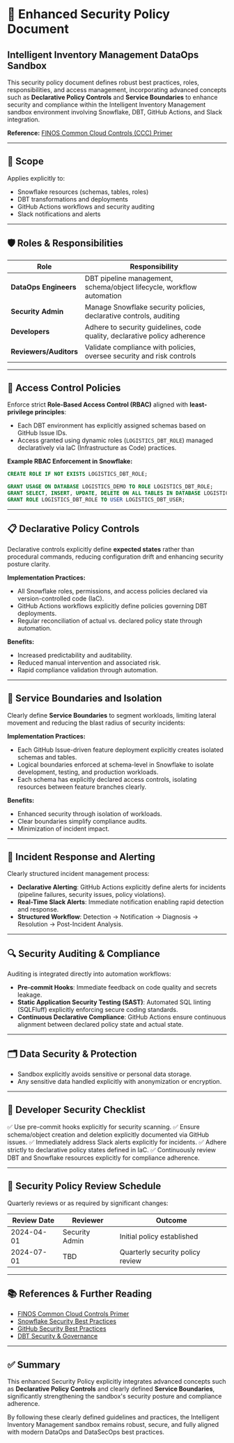 # 🔐 Enhanced Security Policy Document

## Intelligent Inventory Management DataOps Sandbox

This security policy document defines robust best practices, roles, responsibilities, and access management, incorporating advanced concepts such as **Declarative Policy Controls** and **Service Boundaries** to enhance security and compliance within the Intelligent Inventory Management sandbox environment involving Snowflake, DBT, GitHub Actions, and Slack integration.

**Reference:** [FINOS Common Cloud Controls (CCC) Primer](https://github.com/finos/common-cloud-controls/blob/main/docs/resources/training/FINOS-CCC-Primer-June-2024.pdf)

---

## 📌 **Scope**

Applies explicitly to:

* Snowflake resources (schemas, tables, roles)
* DBT transformations and deployments
* GitHub Actions workflows and security auditing
* Slack notifications and alerts

---

## 🛡️ **Roles & Responsibilities**

| Role                   | Responsibility                                                            |
| ---------------------- | ------------------------------------------------------------------------- |
| **DataOps Engineers**  | DBT pipeline management, schema/object lifecycle, workflow automation     |
| **Security Admin**     | Manage Snowflake security policies, declarative controls, auditing        |
| **Developers**         | Adhere to security guidelines, code quality, declarative policy adherence |
| **Reviewers/Auditors** | Validate compliance with policies, oversee security and risk controls     |

---

## 🔑 **Access Control Policies**

Enforce strict **Role-Based Access Control (RBAC)** aligned with **least-privilege principles**:

* Each DBT environment has explicitly assigned schemas based on GitHub Issue IDs.
* Access granted using dynamic roles (`LOGISTICS_DBT_ROLE`) managed declaratively via IaC (Infrastructure as Code) practices.

**Example RBAC Enforcement in Snowflake:**

```sql
CREATE ROLE IF NOT EXISTS LOGISTICS_DBT_ROLE;

GRANT USAGE ON DATABASE LOGISTICS_DEMO TO ROLE LOGISTICS_DBT_ROLE;
GRANT SELECT, INSERT, UPDATE, DELETE ON ALL TABLES IN DATABASE LOGISTICS_DEMO TO ROLE LOGISTICS_DBT_ROLE;
GRANT ROLE LOGISTICS_DBT_ROLE TO USER LOGISTICS_DBT_USER;
```

---

## 📋 **Declarative Policy Controls**

Declarative controls explicitly define **expected states** rather than procedural commands, reducing configuration drift and enhancing security posture clarity.

**Implementation Practices:**

* All Snowflake roles, permissions, and access policies declared via version-controlled code (IaC).
* GitHub Actions workflows explicitly define policies governing DBT deployments.
* Regular reconciliation of actual vs. declared policy state through automation.

**Benefits:**

* Increased predictability and auditability.
* Reduced manual intervention and associated risk.
* Rapid compliance validation through automation.

---

## 🚧 **Service Boundaries and Isolation**

Clearly define **Service Boundaries** to segment workloads, limiting lateral movement and reducing the blast radius of security incidents:

**Implementation Practices:**

* Each GitHub Issue-driven feature deployment explicitly creates isolated schemas and tables.
* Logical boundaries enforced at schema-level in Snowflake to isolate development, testing, and production workloads.
* Each schema has explicitly declared access controls, isolating resources between feature branches clearly.

**Benefits:**

* Enhanced security through isolation of workloads.
* Clear boundaries simplify compliance audits.
* Minimization of incident impact.

---

## 🚨 **Incident Response and Alerting**

Clearly structured incident management process:

* **Declarative Alerting**: GitHub Actions explicitly define alerts for incidents (pipeline failures, security issues, policy violations).
* **Real-Time Slack Alerts**: Immediate notification enabling rapid detection and response.
* **Structured Workflow**: Detection → Notification → Diagnosis → Resolution → Post-Incident Analysis.

---

## 🔍 **Security Auditing & Compliance**

Auditing is integrated directly into automation workflows:

* **Pre-commit Hooks**: Immediate feedback on code quality and secrets leakage.
* **Static Application Security Testing (SAST)**: Automated SQL linting (SQLFluff) explicitly enforcing secure coding standards.
* **Continuous Declarative Compliance**: GitHub Actions ensure continuous alignment between declared policy state and actual state.

---

## 🗂️ **Data Security & Protection**

* Sandbox explicitly avoids sensitive or personal data storage.
* Any sensitive data handled explicitly with anonymization or encryption.

---

## 📌 **Developer Security Checklist**

✅ Use pre-commit hooks explicitly for security scanning.
✅ Ensure schema/object creation and deletion explicitly documented via GitHub issues.
✅ Immediately address Slack alerts explicitly for incidents.
✅ Adhere strictly to declarative policy states defined in IaC.
✅ Continuously review DBT and Snowflake resources explicitly for compliance adherence.

---

## 📆 **Security Policy Review Schedule**

Quarterly reviews or as required by significant changes:

| Review Date | Reviewer       | Outcome                          |
| ----------- | -------------- | -------------------------------- |
| 2024-04-01  | Security Admin | Initial policy established       |
| 2024-07-01  | TBD            | Quarterly security policy review |

---

## 📚 **References & Further Reading**

* [FINOS Common Cloud Controls Primer](https://github.com/finos/common-cloud-controls/blob/main/docs/resources/training/FINOS-CCC-Primer-June-2024.pdf)
* [Snowflake Security Best Practices](https://docs.snowflake.com/en/user-guide/security-best-practices.html)
* [GitHub Security Best Practices](https://docs.github.com/en/security)
* [DBT Security & Governance](https://docs.getdbt.com/docs/security-and-governance)

---

## ✅ **Summary**

This enhanced Security Policy explicitly integrates advanced concepts such as **Declarative Policy Controls** and clearly defined **Service Boundaries**, significantly strengthening the sandbox's security posture and compliance adherence.

By following these clearly defined guidelines and practices, the Intelligent Inventory Management sandbox remains robust, secure, and fully aligned with modern DataOps and DataSecOps best practices.